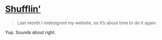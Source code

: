 # [Shufflin’](https://robinrendle.com/notes/shufflin/)

> Last month I redesigned my website, so it’s about time to do it again.

Yup. Sounds about right.